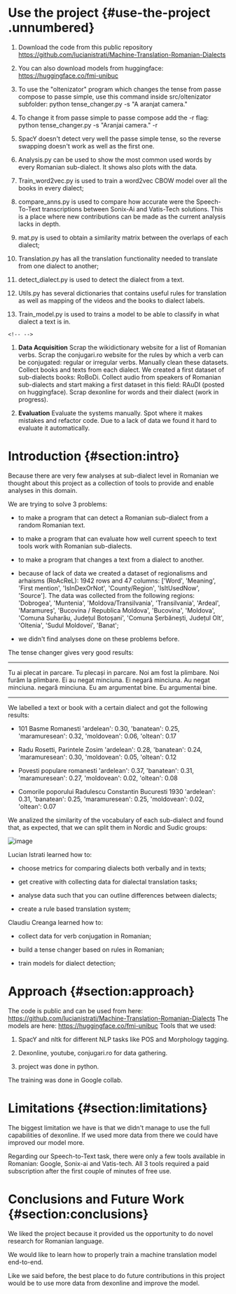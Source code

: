 Use the project {#use-the-project .unnumbered}
===============

1.  Download the code from this public repository
    https://github.com/lucianistrati/Machine-Translation-Romanian-Dialects

2.  You can also download models from huggingface:
    https://huggingface.co/fmi-unibuc

3.  To use the \"oltenizator\" program which changes the tense from
    passe compose to passe simple, use this command inside
    src/oltenizator subfolder: python tense\_changer.py -s \"A aranjat
    camera.\"

4.  To change it from passe simple to passe compose add the -r flag:
    python tense\_changer.py -s \"Aranjai camera.\" -r

5.  SpacY doesn't detect very well the passe simple tense, so the
    reverse swapping doesn't work as well as the first one.

6.  Analysis.py can be used to show the most common used words by every
    Romanian sub-dialect. It shows also plots with the data.

7.  Train\_word2vec.py is used to train a word2vec CBOW model over all
    the books in every dialect;

8.  compare\_anns.py is used to compare how accurate were the
    Speech-To-Text transcriptions between Sonix-Ai and Vatis-Tech
    solutions. This is a place where new contributions can be made as
    the current analysis lacks in depth.

9.  mat.py is used to obtain a similarity matrix between the overlaps of
    each dialect;

10. Translation.py has all the translation functionality needed to
    translate from one dialect to another;

11. detect\_dialect.py is used to detect the dialect from a text.

12. Utils.py has several dictionaries that contains useful rules for
    translation as well as mapping of the videos and the books to
    dialect labels.

13. Train\_model.py is used to trains a model to be able to classify in
    what dialect a text is in.

```{=html}
<!-- -->
```
1.  **Data Acquisition** Scrap the wikidictionary website for a list of
    Romanian verbs. Scrap the conjugari.ro website for the rules by
    which a verb can be conjugated: regular or irregular verbs. Manually
    clean these datasets. Collect books and texts from each dialect. We
    created a first dataset of sub-dialects books: RoBoDi. Collect audio
    from speakers of Romanian sub-dialects and start making a first
    dataset in this field: RAuDI (posted on huggingface). Scrap
    dexonline for words and their dialect (work in progress).

2.  **Evaluation** Evaluate the systems manually. Spot where it makes
    mistakes and refactor code. Due to a lack of data we found it hard
    to evaluate it automatically.

Introduction {#section:intro}
============

Because there are very few analyses at sub-dialect level in Romanian we
thought about this project as a collection of tools to provide and
enable analyses in this domain.

We are trying to solve 3 problems:

-   to make a program that can detect a Romanian sub-dialect from a
    random Romanian text.

-   to make a program that can evaluate how well current speech to text
    tools work with Romanian sub-dialects.

-   to make a program that changes a text from a dialect to another.

-   because of lack of data we created a dataset of regionalisms and
    arhaisms (RoAcReL): 1942 rows and 47 columns: \['Word', 'Meaning',
    'First mention', 'IsInDexOrNot', 'County/Region', 'IsItUsedNow',
    'Source'\]. The data was collected from the following regions:
    'Dobrogea', 'Muntenia', 'Moldova/Transilvania', 'Transilvania',
    'Ardeal', 'Maramureș', 'Bucovina / Republica Moldova', 'Bucovina',
    'Moldova', 'Comuna Suharău, Județul Botoșani', 'Comuna Șerbănești,
    Județul Olt', 'Oltenia', 'Sudul Moldovei', 'Banat';

-   we didn't find analyses done on these problems before.

The tense changer gives very good results:

  -------------------------- ------------------------
   Tu ai plecat in parcare.   Tu plecași in parcare.
   Noi am fost la plimbare.   Noi furăm la plimbare.
    Ei au negat minciuna.      Ei negară minciuna.
      Au negat minciuna.         negară minciuna.
    Eu am argumentat bine.     Eu argumentai bine.
  -------------------------- ------------------------

We labelled a text or book with a certain dialect and got the following
results:

-   101 Basme Romanesti 'ardelean': 0.30, 'banatean': 0.25,
    'maramuresean': 0.32, 'moldovean': 0.06, 'oltean': 0.17

-   Radu Rosetti, Parintele Zosim 'ardelean': 0.28, 'banatean': 0.24,
    'maramuresean': 0.30, 'moldovean': 0.05, 'oltean': 0.12

-   Povesti populare romanesti 'ardelean': 0.37, 'banatean': 0.31,
    'maramuresean': 0.27, 'moldovean': 0.02, 'oltean': 0.08

-   Comorile poporului Radulescu Constantin Bucuresti 1930 'ardelean':
    0.31, 'banatean': 0.25, 'maramuresean': 0.25, 'moldovean': 0.02,
    'oltean': 0.07

We analized the similarity of the vocabulary of each sub-dialect and
found that, as expected, that we can split them in Nordic and Sudic
groups:

![image](dialect)

Lucian Istrati learned how to:

-   choose metrics for comparing dialects both verbally and in texts;

-   get creative with collecting data for dialectal translation tasks;

-   analyse data such that you can outline differences between dialects;

-   create a rule based translation system;

Claudiu Creanga learned how to:

-   collect data for verb conjugation in Romanian;

-   build a tense changer based on rules in Romanian;

-   train models for dialect detection;

Approach {#section:approach}
========

The code is public and can be used from here:
https://github.com/lucianistrati/Machine-Translation-Romanian-Dialects
The models are here: https://huggingface.co/fmi-unibuc Tools that we
used:

1.  SpacY and nltk for different NLP tasks like POS and Morphology
    tagging.

2.  Dexonline, youtube, conjugari.ro for data gathering.

3.  project was done in python.

The training was done in Google collab.

Limitations {#section:limitations}
===========

The biggest limitation we have is that we didn't manage to use the full
capabilities of dexonline. If we used more data from there we could have
improved our model more.

Regarding our Speech-to-Text task, there were only a few tools available
in Romanian: Google, Sonix-ai and Vatis-tech. All 3 tools required a
paid subscription after the first couple of minutes of free use.

Conclusions and Future Work {#section:conclusions}
===========================

We liked the project because it provided us the opportunity to do novel
research for Romanian language.

We would like to learn how to properly train a machine translation model
end-to-end.

Like we said before, the best place to do future contributions in this
project would be to use more data from dexonline and improve the model.
